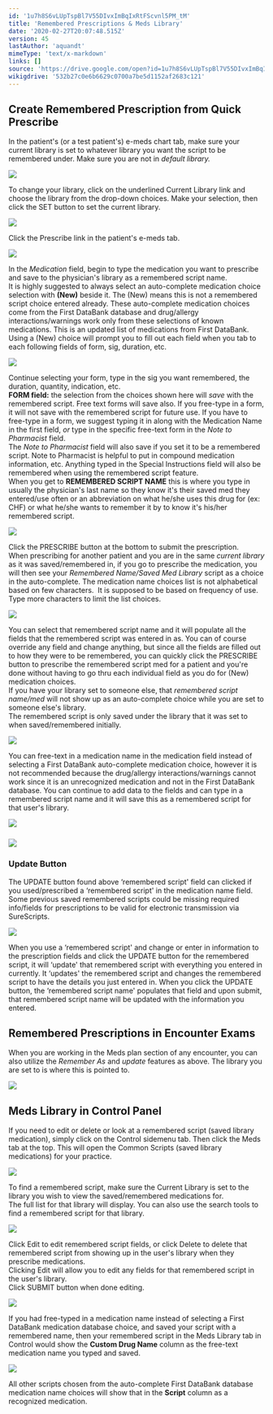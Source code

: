 ```yaml
---
id: '1u7h8S6vLUpTspBl7V55DIvxImBqIxRtFScvnl5PM_tM'
title: 'Remembered Prescriptions & Meds Library'
date: '2020-02-27T20:07:48.515Z'
version: 45
lastAuthor: 'aquandt'
mimeType: 'text/x-markdown'
links: []
source: 'https://drive.google.com/open?id=1u7h8S6vLUpTspBl7V55DIvxImBqIxRtFScvnl5PM_tM'
wikigdrive: '532b27c0e6b6629c0700a7be5d1152af2683c121'
---
```

## Create Remembered Prescription from Quick Prescribe

In the patient's (or a test patient's) e-meds chart tab, make sure your current library is set to whatever library you want the script to be remembered under. Make sure you are not in *default library.*

![](../remembered-prescriptions-and-meds-library.assets/25649198fc8c312d5968604314344ad7.png)

To change your library, click on the underlined Current Library link and choose the library from the drop-down choices. Make your selection, then click the SET button to set the current library.

![](../remembered-prescriptions-and-meds-library.assets/306a7830999c465b37a7cc603d78ef23.png)

Click the Prescribe link in the patient's e-meds tab.

![](../remembered-prescriptions-and-meds-library.assets/998c1d8b2e258c5a266dd401f77c56cd.png)

In the *Medication* field, begin to type the medication you want to prescribe and save to the physician's library as a remembered script name.  
It is highly suggested to always select an auto-complete medication choice selection with **(New)** beside it. The (New) means this is not a remembered script choice entered already. These auto-complete medication choices come from the First DataBank database and drug/allergy interactions/warnings work only from these selections of known medications. This is an updated list of medications from First DataBank. Using a (New) choice will prompt you to fill out each field when you tab to each following fields of form, sig, duration, etc.

![](../remembered-prescriptions-and-meds-library.assets/738992576b91113feef591d1c09c0ae1.png)

Continue selecting your form, type in the sig you want remembered, the duration, quantity, indication, etc.  
**FORM field:** the selection from the choices shown here will *save* with the remembered script. Free text forms will save also. If you free-type in a form, it will not save with the remembered script for future use. If you have to free-type in a form, we suggest typing it in along with the Medication Name in the first field, *or* type in the specific free-text form in the *Note to Pharmacist* field.  
The *Note to Pharmacist* field will also save if you set it to be a remembered script. Note to Pharmacist is helpful to put in compound medication information, etc. Anything typed in the Special Instructions field will also be remembered when using the remembered script feature.  
When you get to **REMEMBERED SCRIPT NAME** this is where you type in usually the physician's last name so they know it's their saved med they entered/use often or an abbreviation on what he/she uses this drug for (ex: CHF) or what he/she wants to remember it by to know it's his/her remembered script.

![](../remembered-prescriptions-and-meds-library.assets/348fef574934eaf2058cd80108410429.png)

Click the PRESCRIBE button at the bottom to submit the prescription.  
When prescribing for another patient and you are in the same *current library* as it was saved/remembered in, if you go to prescribe the medication, you will then see your *Remembered Name/Saved Med Library* script as a choice in the auto-complete. The medication name choices list is not alphabetical based on few characters.  It is supposed to be based on frequency of use. Type more characters to limit the list choices.

![](../remembered-prescriptions-and-meds-library.assets/6fcd15afee94e97e1cc4582281964c9b.png)

You can select that remembered script name and it will populate all the fields that the remembered script was entered in as. You can of course override any field and change anything, but since all the fields are filled out to how they were to be remembered, you can quickly click the PRESCRIBE button to prescribe the remembered script med for a patient and you're done without having to go thru each individual field as you do for (New) medication choices.  
If you have your library set to someone else, that *remembered script name/med* will not show up as an auto-complete choice while you are set to someone else's library.  
The remembered script is only saved under the library that it was set to when saved/remembered initially.

![](../remembered-prescriptions-and-meds-library.assets/9d2005582cf17dbe0b2d8215a47f217c.png)

You can free-text in a medication name in the medication field instead of selecting a First DataBank auto-complete medication choice, however it is not recommended because the drug/allergy interactions/warnings cannot work since it is an unrecognized medication and not in the First DataBank database. You can continue to add data to the fields and can type in a remembered script name and it will save this as a remembered script for that user's library.

![](../remembered-prescriptions-and-meds-library.assets/b3eb2ab348a1d3918ba24761e7599b84.png)



### ![](../remembered-prescriptions-and-meds-library.assets/78c8d0396589bbad2025358132865937.png)



### Update Button

The UPDATE button found above ‘remembered script' field can clicked if you used/prescribed a ‘remembered script' in the medication name field. Some previous saved remembered scripts could be missing required info/fields for prescriptions to be valid for electronic transmission via SureScripts.

![](../remembered-prescriptions-and-meds-library.assets/800c30a5f9aa4a26c96658c1a0678399.png)

When you use a ‘remembered script' and change or enter in information to the prescription fields and click the UPDATE button for the remembered script, it will ‘update' that remembered script with everything you entered in currently. It ‘updates' the remembered script and changes the remembered script to have the details you just entered in. When you click the UPDATE button, the ‘remembered script name' populates that field and upon submit, that remembered script name will be updated with the information you entered.

## Remembered Prescriptions in Encounter Exams

When you are working in the Meds plan section of any encounter, you can also utilize the *Remember As* and *update* features as above. The library you are set to is where this is pointed to.

![](../remembered-prescriptions-and-meds-library.assets/eadc6ec5124d3520ab2330fd76d46876.png)


## Meds Library in Control Panel

If you need to edit or delete or look at a remembered script (saved library medication), simply click on the Control sidemenu tab. Then click the Meds tab at the top. This will open the Common Scripts (saved library medications) for your practice.

![](../remembered-prescriptions-and-meds-library.assets/aa86f7134b4e83cfc189d34e8d8a1525.png)

To find a remembered script, make sure the Current Library is set to the library you wish to view the saved/remembered medications for.  
The full list for that library will display. You can also use the search tools to find a remembered script for that library.

![](../remembered-prescriptions-and-meds-library.assets/96e55adba62375d1beba24a069ad3f5b.png)

Click Edit to edit remembered script fields, or click Delete to delete that remembered script from showing up in the user's library when they prescribe medications.  
Clicking Edit will allow you to edit any fields for that remembered script in the user's library.  
Click SUBMIT button when done editing.

![](../remembered-prescriptions-and-meds-library.assets/8f343ec0ebdaa592b5289bda58753d8a.png)

If you had free-typed in a medication name instead of selecting a First DataBank medication database choice, and saved your script with a remembered name, then your remembered script in the Meds Library tab in Control would show the **Custom Drug Name** column as the free-text medication name you typed and saved.

![](../remembered-prescriptions-and-meds-library.assets/885ece9614dd6d0d2085348d3e36d5ab.png)

All other scripts chosen from the auto-complete First DataBank database medication name choices will show that in the **Script** column as a recognized medication.
